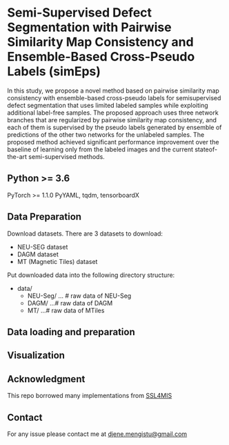 # Semi-Supervised Defect Segmentation with Pairwise Similarity Map Consistency and Ensemble-Based Cross-Pseudo Labels (simEps)
In this study, we propose a novel method based on pairwise similarity map consistency with ensemble-based cross-pseudo labels for semisupervised defect segmentation that uses limited labeled samples while exploiting additional label-free samples. The proposed approach uses three network branches that are regularized by pairwise similarity map consistency, and each of them is supervised by the pseudo labels generated by ensemble of predictions of the other two networks for the unlabeled samples. The proposed method achieved significant performance improvement over the baseline of learning only from the labeled images and the current stateof-the-art semi-supervised methods.
## Python >= 3.6
PyTorch >= 1.1.0
PyYAML, tqdm, tensorboardX
## Data Preparation
Download datasets. There are 3 datasets to download:
* NEU-SEG dataset
* DAGM dataset
* MT (Magnetic Tiles) dataset

Put downloaded data into the following directory structure:
* data/
    * NEU-Seg/ ... # raw data of NEU-Seg
    * DAGM/ ...# raw data of DAGM
    * MT/ ...# raw data of MTiles
## Data loading and preparation 

## Visualization

## Acknowledgment

This repo borrowed many implementations from [SSL4MIS](https://github.com/HiLab-git/SSL4MIS)

## Contact
For any issue please contact me at djene.mengistu@gmail.com
